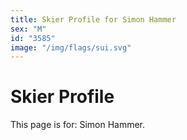 ```yaml
---
title: Skier Profile for Simon Hammer
sex: "M"
id: "3585"
image: "/img/flags/sui.svg" 
---
```


# Skier Profile

This page is for: Simon Hammer.
    